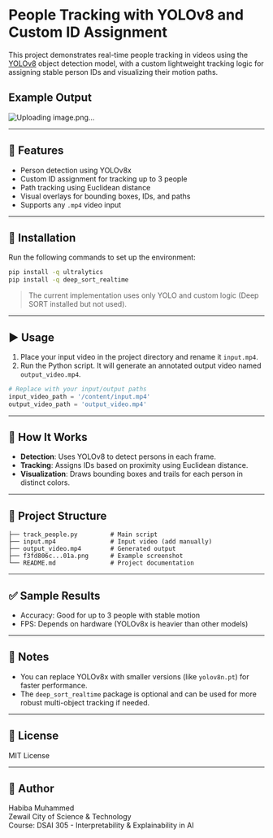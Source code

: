 
# People Tracking with YOLOv8 and Custom ID Assignment

This project demonstrates real-time people tracking in videos using the [YOLOv8](https://github.com/ultralytics/ultralytics) object detection model, with a custom lightweight tracking logic for assigning stable person IDs and visualizing their motion paths.

##  Example Output

![Uploading image.png…]()

---

## 🎯 Features

- Person detection using YOLOv8x
- Custom ID assignment for tracking up to 3 people
- Path tracking using Euclidean distance
- Visual overlays for bounding boxes, IDs, and paths
- Supports any `.mp4` video input

---

## 🔧 Installation

Run the following commands to set up the environment:

```bash
pip install -q ultralytics
pip install -q deep_sort_realtime
```

> The current implementation uses only YOLO and custom logic (Deep SORT installed but not used).

---

## ▶️ Usage

1. Place your input video in the project directory and rename it `input.mp4`.
2. Run the Python script. It will generate an annotated output video named `output_video.mp4`.

```python
# Replace with your input/output paths
input_video_path = '/content/input.mp4'
output_video_path = 'output_video.mp4'
```

---

## 🧠 How It Works

- **Detection**: Uses YOLOv8 to detect persons in each frame.
- **Tracking**: Assigns IDs based on proximity using Euclidean distance.
- **Visualization**: Draws bounding boxes and trails for each person in distinct colors.

---

## 📁 Project Structure

```
├── track_people.py         # Main script
├── input.mp4               # Input video (add manually)
├── output_video.mp4        # Generated output
├── f3fd806c...01a.png      # Example screenshot
└── README.md               # Project documentation
```

---

## ✅ Sample Results

- Accuracy: Good for up to 3 people with stable motion
- FPS: Depends on hardware (YOLOv8x is heavier than other models)

---

## 📌 Notes

- You can replace YOLOv8x with smaller versions (like `yolov8n.pt`) for faster performance.
- The `deep_sort_realtime` package is optional and can be used for more robust multi-object tracking if needed.

---

## 📃 License

MIT License

---

## 👤 Author

Habiba Muhammed  
Zewail City of Science & Technology  
Course: DSAI 305 - Interpretability & Explainability in AI

